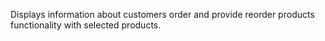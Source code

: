Displays information about customers order and provide reorder products functionality with selected products.
